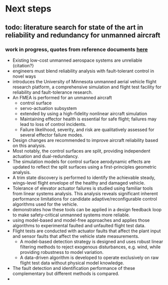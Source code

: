 # Next steps
## todo: literature search for state of the art in reliability and redundancy for unmanned aircraft  

### work in progress, quotes from reference documents [here](https://hackmd.io/IjcOlnhtSNO6bEC0fUDX-w#Reliability-and-redundancy-for-unmanned-aircraft) 
- Existing low-cost unmanned aerospace systems are unreliable {citation?}
- engineers must blend reliability analysis with fault-tolerant control in novel ways
- introduces the University of Minnesota unmanned aerial vehicle flight research platform, a comprehensive simulation and flight test facility for reliability and fault-tolerance research. 
- An FMEA is performed for an unmanned aircraft
    - control surface
    - servo-actuation subsystem
    - extended by using a high-fidelity nonlinear aircraft simulation
    - Maintaining effector health is essential for safe flight; failures may lead to loss of control incidents. 
    - Failure likelihood, severity, and risk are qualitatively assessed for several effector failure modes. 
- Design changes are recommended to improve aircraft reliability based on this analysis. 
- Most notably, the control surfaces are split, providing independent actuation and dual-redundancy. 
- The simulation models for control surface aerodynamic effects are updated to reflect the split surfaces using a first-principles geometric analysis.
- A trim state discovery is performed to identify the achievable steady, wings-level flight envelope of the healthy and damaged vehicle. 
- Tolerance of elevator actuator failures is studied using familiar tools from linear systems analysis. This analysis reveals significant inherent performance limitations for candidate adaptive/reconfigurable control algorithms used for the vehicle.
- demonstrates how these tools can be applied in a design feedback loop to make safety-critical unmanned systems more reliable.
- using model-based and model-free approaches and applies those algorithms to experimental faulted and unfaulted flight test data. 
- Flight tests are conducted with actuator faults that affect the plant input and sensor faults that affect the vehicle state measurements. 
    - A model-based detection strategy is designed and uses robust linear filtering methods to reject exogenous disturbances, e.g. wind, while providing robustness to model variation. 
    - A data-driven algorithm is developed to operate exclusively on raw flight test data without physical model knowledge. 
- The fault detection and identification performance of these complementary but different methods is compared. 
- 